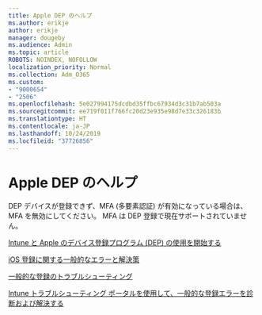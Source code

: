 ```yaml
---
title: Apple DEP のヘルプ
ms.author: erikje
author: erikje
manager: dougeby
ms.audience: Admin
ms.topic: article
ROBOTS: NOINDEX, NOFOLLOW
localization_priority: Normal
ms.collection: Adm_O365
ms.custom:
- "9000654"
- "2506"
ms.openlocfilehash: 5e027994175dcdbd35ffbc67934d3c31b7ab503a
ms.sourcegitcommit: ee719f011f766fc20d23e935e98d7e33c326183b
ms.translationtype: HT
ms.contentlocale: ja-JP
ms.lasthandoff: 10/24/2019
ms.locfileid: "37726856"
---
```

# <a name="help-with-apple-dep"></a>Apple DEP のヘルプ

DEP デバイスが登録できず、MFA (多要素認証) が有効になっている場合は、MFA を無効にしてください。 MFA は DEP 登録で現在サポートされていません。

[Intune と Apple のデバイス登録プログラム (DEP) の使用を開始する](https://docs.microsoft.com/intune/enrollment/device-enrollment-program-enroll-ios)

[iOS 登録に関する一般的なエラーと解決策](https://docs.microsoft.com/intune/enrollment/troubleshoot-ios-enrollment-errors)

[一般的な登録のトラブルシューティング](https://docs.microsoft.com/intune/enrollment/troubleshoot-device-enrollment-in-intune)

[Intune トラブルシューティング ポータルを使用して、一般的な登録エラーを診断および解決する](https://docs.microsoft.com/intune/fundamentals/help-desk-operators)


